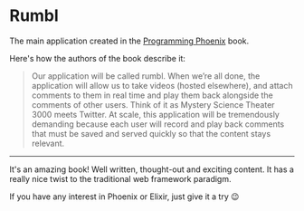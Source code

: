 # Rumbl

The main application created in the [Programming Phoenix](https://pragprog.com/book/phoenix14/programming-phoenix-1-4) book.

Here's how the authors of the book describe it:

> Our application will be called rumbl. When we’re all done, the application will
> allow us to take videos (hosted elsewhere), and attach comments to them in
> real time and play them back alongside the comments of other users. Think
> of it as Mystery Science Theater 3000 meets Twitter. At scale, this application
> will be tremendously demanding because each user will record and play back
> comments that must be saved and served quickly so that the content stays
> relevant. 

---

It's an amazing book! Well written, thought-out and exciting content. It has a really nice twist to the traditional web framework paradigm.

If you have any interest in Phoenix or Elixir, just give it a try 😉